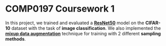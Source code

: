 # COMP0197 Coursework 1

In this project, we trained and evaluated a [**ResNet50**](https://pytorch.org/vision/main/models/generated/torchvision.models.resnet50) model on the **CIFAR-10** dataset with the task of **image classification**. We also implemented the [**mixup data augmentation**](https://arxiv.org/abs/1710.09412) technique for training with 2 different **sampling methods**.
